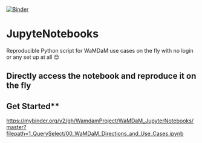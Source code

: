[![Binder](https://mybinder.org/badge.svg)](https://mybinder.org/v2/gh/WamdamProject/WaMDaM_JupyterNotebooks/master?filepath=1_QuerySelect)


# JupyteNotebooks
Reproducible Python script for WaMDaM use cases on the fly with no login or any set up at all :heart_eyes:   


## Directly access the notebook and reproduce it on the fly    

## Get Started**  
https://mybinder.org/v2/gh/WamdamProject/WaMDaM_JupyterNotebooks/master?filepath=1_QuerySelect/00_WaMDaM_Directions_and_Use_Cases.ipynb


